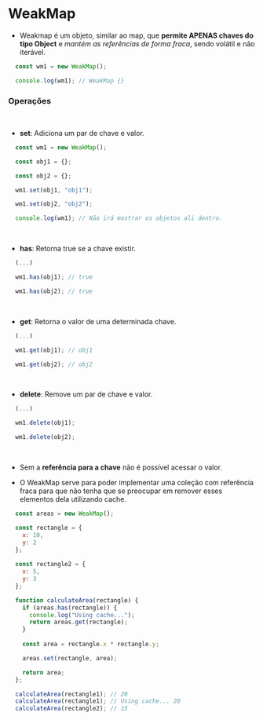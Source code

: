 # WeakMap

- Weakmap é um objeto, similar ao map, que **permite APENAS chaves do tipo Object** e *mantém as referências de forma fraca*, sendo volátil e não iterável.

```js
  const wm1 = new WeakMap();

  console.log(wm1); // WeakMap {}
```

### Operações

<br>

- **set**: Adiciona um par de chave e valor.

```js
  const wm1 = new WeakMap();

  const obj1 = {};

  const obj2 = {};

  wm1.set(obj1, "obj1");

  wm1.set(obj2, "obj2");

  console.log(wm1); // Não irá mostrar os objetos ali dentro.
```
<br>

- **has**: Retorna true se a chave existir.

```js
  (...)

  wm1.has(obj1); // true

  wm1.has(obj2); // true
```
<br>

- **get**: Retorna o valor de uma determinada chave.

```js
  (...) 

  wm1.get(obj1); // obj1

  wm1.get(obj2); // obj2
```

<br>

- **delete**: Remove um par de chave e valor.

```js
  (...)

  wm1.delete(obj1); 

  wm1.delete(obj2);
```
<br>
   
- Sem a **referência para a chave** não é possível acessar o valor.

- O WeakMap serve para poder implementar uma coleção com referência fraca para que não tenha que se preocupar em remover esses elementos dela utilizando cache.

```js
  const areas = new WeakMap();

  const rectangle = {
    x: 10,
    y: 2
  };
  
  const rectangle2 = {
    x: 5,
    y: 3
  };

  function calculateArea(rectangle) {
    if (areas.has(rectangle)) {
      console.log("Using cache...");
      return areas.get(rectangle);
    }
    
    const area = rectangle.x * rectangle.y;

    areas.set(rectangle, area);

    return area;
  };

  calculateArea(rectangle1); // 20
  calculateArea(rectangle1); // Using cache... 20
  calculateArea(rectangle2); // 15
```